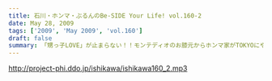```yaml
---
title: 石川・ホンマ・ぶるんのBe-SIDE Your Life! vol.160-2
date: May 28, 2009
tags: ['2009', 'May 2009', 'vol.160']
draft: false
summary: 「甥っ子LOVE」が止まらない！！モンテディオのお膝元からホンマ家がTOKYOにやってきた！！家族旅行にもかかわらずコンビニ飯だそうですが・・・NAMAE
---
```


http://project-phi.ddo.jp/ishikawa/ishikawa160_2.mp3